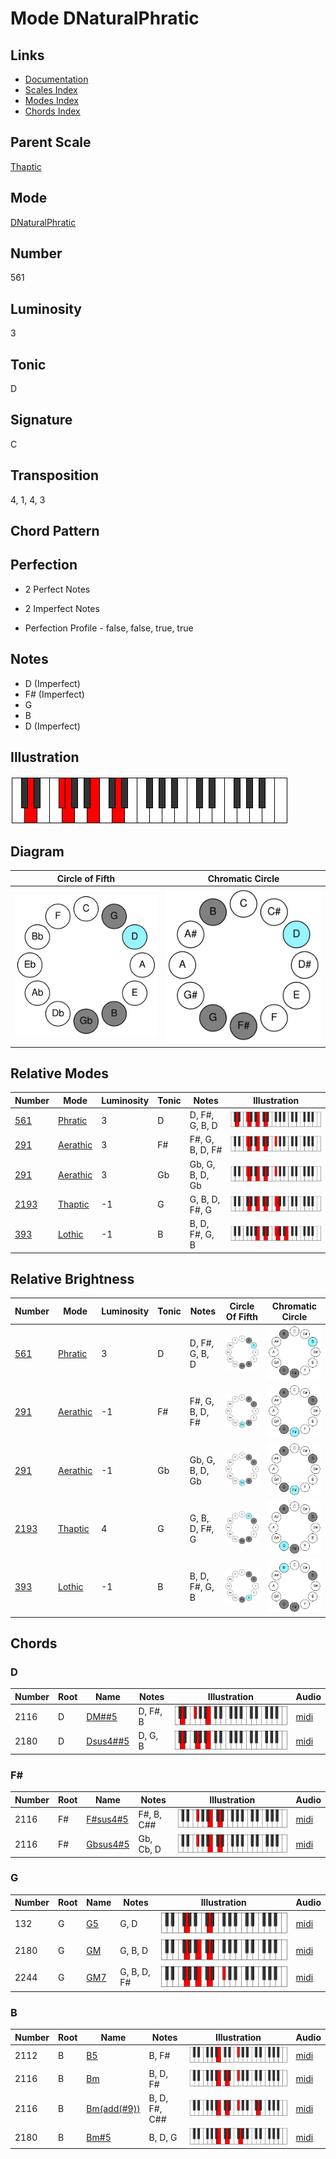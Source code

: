 # Mode DNaturalPhratic

## Links

- [Documentation](README.md)
- [Scales Index](Scales.md)
- [Modes Index](Modes.md)
- [Chords Index](Chords.md)

## Parent Scale

[Thaptic](ScaleThaptic.md)

## Mode

[DNaturalPhratic](ModeDNaturalPhratic.md)

## Number

561

## Luminosity

3

## Tonic

D

## Signature

C

## Transposition

4, 1, 4, 3

## Chord Pattern



## Perfection

 - 2 Perfect Notes

 - 2 Imperfect Notes

 - Perfection Profile - false, false, true, true

## Notes

- D (Imperfect)
- F# (Imperfect)
- G
- B
- D (Imperfect)

## Illustration

![DNaturalPhratic](ModeDNaturalPhratic.png)

## Diagram

| Circle of Fifth | Chromatic Circle |
|-----------------|------------------|
| ![DNaturalPhratic](CircleOfFifthModeDNaturalPhratic.svg) | ![DNaturalPhratic](ChromaticCircleModeDNaturalPhratic.svg) |
## Relative Modes

| Number | Mode | Luminosity | Tonic | Notes | Illustration |
|--------|------|------------|-------|-------|--------------|
| [561](https://ianring.com/musictheory/scales/561) | [Phratic](ModePhratic.md) | 3 | D | D, F#, G, B, D | ![DNaturalPhratic](ModeDNaturalPhratic.png) |
| [291](https://ianring.com/musictheory/scales/291) | [Aerathic](ModeAerathic.md) | 3 | F# | F#, G, B, D, F# | ![FSharpAerathic](ModeFSharpAerathic.png) |
| [291](https://ianring.com/musictheory/scales/291) | [Aerathic](ModeAerathic.md) | 3 | Gb | Gb, G, B, D, Gb | ![GFlatAerathic](ModeGFlatAerathic.png) |
| [2193](https://ianring.com/musictheory/scales/2193) | [Thaptic](ModeThaptic.md) | -1 | G | G, B, D, F#, G | ![GNaturalThaptic](ModeGNaturalThaptic.png) |
| [393](https://ianring.com/musictheory/scales/393) | [Lothic](ModeLothic.md) | -1 | B | B, D, F#, G, B | ![BNaturalLothic](ModeBNaturalLothic.png) |
## Relative Brightness

| Number | Mode | Luminosity | Tonic | Notes | Circle Of Fifth | Chromatic Circle |
|--------|------|------------|-------|-------|-----------------|------------------|
| [561](https://ianring.com/musictheory/scales/561) | [Phratic](ModePhratic.md) | 3 | D | D, F#, G, B, D | ![DNaturalPhratic](CircleOfFifthModeDNaturalPhratic.svg) | ![DNaturalPhratic](ChromaticCircleModeDNaturalPhratic.svg) |
| [291](https://ianring.com/musictheory/scales/291) | [Aerathic](ModeAerathic.md) | -1 | F# | F#, G, B, D, F# | ![FSharpAerathic](CircleOfFifthModeFSharpAerathic.svg) | ![FSharpAerathic](ChromaticCircleModeFSharpAerathic.svg) |
| [291](https://ianring.com/musictheory/scales/291) | [Aerathic](ModeAerathic.md) | -1 | Gb | Gb, G, B, D, Gb | ![GFlatAerathic](CircleOfFifthModeGFlatAerathic.svg) | ![GFlatAerathic](ChromaticCircleModeGFlatAerathic.svg) |
| [2193](https://ianring.com/musictheory/scales/2193) | [Thaptic](ModeThaptic.md) | 4 | G | G, B, D, F#, G | ![GNaturalThaptic](CircleOfFifthModeGNaturalThaptic.svg) | ![GNaturalThaptic](ChromaticCircleModeGNaturalThaptic.svg) |
| [393](https://ianring.com/musictheory/scales/393) | [Lothic](ModeLothic.md) | -1 | B | B, D, F#, G, B | ![BNaturalLothic](CircleOfFifthModeBNaturalLothic.svg) | ![BNaturalLothic](ChromaticCircleModeBNaturalLothic.svg) |

## Chords

### D

| Number | Root | Name | Notes | Illustration | Audio |
|--------|------|------|-------|--------------|-------|
| 2116 | D | [DM##5](ChordDNaturalMajorDoubleSharpFifth.md) | D, F#, B | ![DM##5](ChordDNaturalMajorDoubleSharpFifthRootPosition.png) | [midi](ChordDNaturalMajorDoubleSharpFifthRootPosition.mid) |
| 2180 | D | [Dsus4##5](ChordDNaturalSuspendedFourthDoubleSharpFifth.md) | D, G, B | ![Dsus4##5](ChordDNaturalSuspendedFourthDoubleSharpFifthRootPosition.png) | [midi](ChordDNaturalSuspendedFourthDoubleSharpFifthRootPosition.mid) |

### F#

| Number | Root | Name | Notes | Illustration | Audio |
|--------|------|------|-------|--------------|-------|
| 2116 | F# | [F#sus4#5](ChordFSharpSuspendedFourthSharpFifth.md) | F#, B, C## | ![F#sus4#5](ChordFSharpSuspendedFourthSharpFifthRootPosition.png) | [midi](ChordFSharpSuspendedFourthSharpFifthRootPosition.mid) |
| 2116 | F# | [Gbsus4#5](ChordGFlatSuspendedFourthSharpFifth.md) | Gb, Cb, D | ![Gbsus4#5](ChordGFlatSuspendedFourthSharpFifthRootPosition.png) | [midi](ChordGFlatSuspendedFourthSharpFifthRootPosition.mid) |

### G

| Number | Root | Name | Notes | Illustration | Audio |
|--------|------|------|-------|--------------|-------|
| 132 | G | [G5](ChordGNaturalPowerChord.md) | G, D | ![G5](ChordGNaturalPowerChordRootPosition.png) | [midi](ChordGNaturalPowerChordRootPosition.mid) |
| 2180 | G | [GM](ChordGNaturalMajor.md) | G, B, D | ![GM](ChordGNaturalMajorRootPosition.png) | [midi](ChordGNaturalMajorRootPosition.mid) |
| 2244 | G | [GM7](ChordGNaturalMajorSeventh.md) | G, B, D, F# | ![GM7](ChordGNaturalMajorSeventhRootPosition.png) | [midi](ChordGNaturalMajorSeventhRootPosition.mid) |

### B

| Number | Root | Name | Notes | Illustration | Audio |
|--------|------|------|-------|--------------|-------|
| 2112 | B | [B5](ChordBNaturalPowerChord.md) | B, F# | ![B5](ChordBNaturalPowerChordRootPosition.png) | [midi](ChordBNaturalPowerChordRootPosition.mid) |
| 2116 | B | [Bm](ChordBNaturalMinor.md) | B, D, F# | ![Bm](ChordBNaturalMinorRootPosition.png) | [midi](ChordBNaturalMinorRootPosition.mid) |
| 2116 | B | [Bm(add(#9))](ChordBNaturalMinorAddSharpNinth.md) | B, D, F#, C## | ![Bm(add(#9))](ChordBNaturalMinorAddSharpNinthRootPosition.png) | [midi](ChordBNaturalMinorAddSharpNinthRootPosition.mid) |
| 2180 | B | [Bm#5](ChordBNaturalMinorSharpFifth.md) | B, D, G | ![Bm#5](ChordBNaturalMinorSharpFifthRootPosition.png) | [midi](ChordBNaturalMinorSharpFifthRootPosition.mid) |

